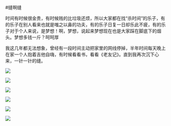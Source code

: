 #缝啊缝

时间有时候很金贵，有时候贱的比垃圾还烦，所以大家都在找“杀时间”的乐子，有的乐子在别人看来也就是嗤之以鼻的功夫，有的乐子日复一日却乐此不疲，有的乐子对于个人来说，是梦想！啊，梦想，说起来梦想现在也是大家踩在脚底下的烟头。梦想多钱一斤？呵呵厚

我这几年都无法想象，曾经有一段时间主动把家里的网线停掉，半年时间每天晚上在家一个人抱着吉他自嗨，有时候看看书，看看《老友记》。直到我再次沉下心来，一针一针的缝。

![](http://distilleryimage3.s3.amazonaws.com/e5f3257ae7c011e1b71422000a1e9f9b_7.jpg)

![](http://distilleryimage7.s3.amazonaws.com/d8bd3866e92111e1ae7122000a1e86bb_7.jpg)

![](http://distilleryimage6.s3.amazonaws.com/97b76c30e7c111e1a58222000a1e8815_7.jpg)

![](http://distilleryimage8.s3.amazonaws.com/2841c58ae7c111e19e5e22000a1c866d_7.jpg)

![](http://distilleryimage9.s3.amazonaws.com/f934deaee92711e1877022000a1e9bca_7.jpg)

![](http://distilleryimage2.s3.amazonaws.com/0bea033ae92811e19cc822000a1e8867_7.jpg)